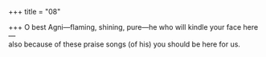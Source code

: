 +++
title = "08"

+++
O best Agni—flaming, shining, pure—he who will kindle your face  here—  
also because of these praise songs (of his) you should be here for us.  
